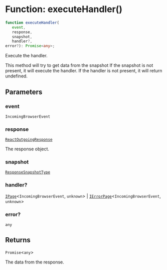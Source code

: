 # Function: executeHandler()

```ts
function executeHandler(
   event, 
   response, 
   snapshot, 
   handler?, 
error?): Promise<any>;
```

Execute the handler.

This method will try to get data from the snapshot
If the snapshot is not present, it will execute the handler.
If the handler is not present, it will return undefined.

## Parameters

### event

`IncomingBrowserEvent`

### response

[`ReactOutgoingResponse`](../../declarations/type-aliases/ReactOutgoingResponse.md)

The response object.

### snapshot

[`ResponseSnapshotType`](../../declarations/interfaces/ResponseSnapshotType.md)

### handler?

[`IPage`](../../declarations/interfaces/IPage.md)\<`IncomingBrowserEvent`, `unknown`\> | [`IErrorPage`](../../declarations/interfaces/IErrorPage.md)\<`IncomingBrowserEvent`, `unknown`\>

### error?

`any`

## Returns

`Promise`\<`any`\>

The data from the response.
